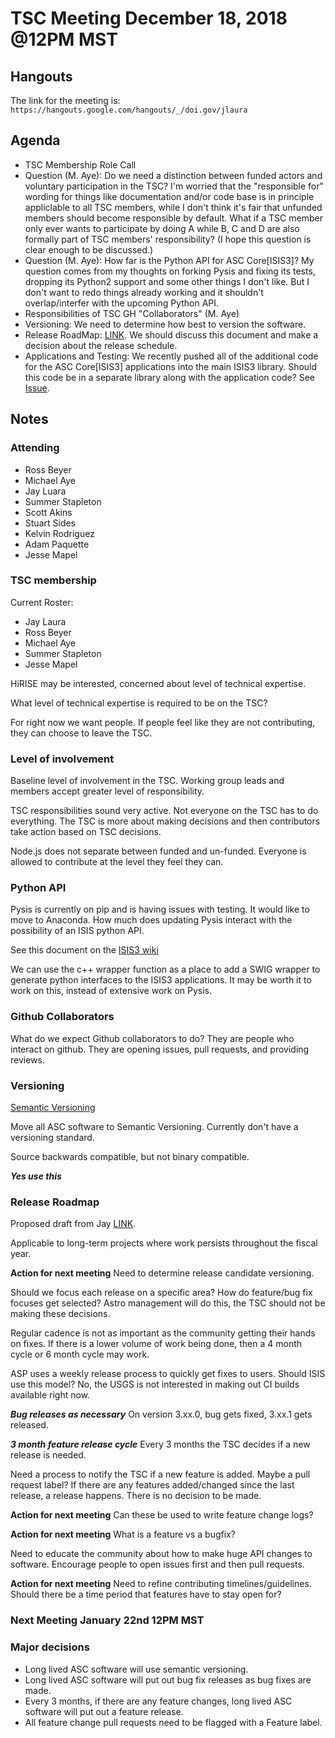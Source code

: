 # TSC Meeting December 18, 2018 @12PM MST

## Hangouts
The link for the meeting is: `https://hangouts.google.com/hangouts/_/doi.gov/jlaura`

## Agenda
- TSC Membership Role Call
- Question (M. Aye): Do we need a distinction between funded actors and voluntary participation in the TSC? I'm worried that the "responsible for" wording for things like documentation and/or code base is in principle appliclable to all TSC members, while I don't think it's fair that unfunded members should become responsible by default. What if a TSC member only ever wants to participate by doing A while B, C and D are also formally part of TSC members' responsibility? (I hope this question is clear enough to be discussed.)
- Question (M. Aye): How far is the Python API for ASC Core[ISIS3]? My question comes from my thoughts on forking Pysis and fixing its tests, dropping its Python2 support and some other things I don't like. But I don't want to redo things already working and it shouldn't overlap/interfer with the upcoming Python API.
- Responsibilities of TSC GH "Collaborators" (M. Aye)
- Versioning: We need to determine how best to version the software.
- Release RoadMap: [LINK](https://github.com/USGS-Astrogeology/ISIS3/wiki/Release-Road-Map). We should discuss this document and make a decision about the release schedule.
- Applications and Testing: We recently pushed all of the additional code for the ASC Core[ISIS3] applications into the main ISIS3 library. Should this code be in a separate library along with the application code? See [Issue](https://github.com/USGS-Astrogeology/ISIS3/issues/600).

## Notes

### Attending
* Ross Beyer
* Michael Aye
* Jay Luara
* Summer Stapleton
* Scott Akins
* Stuart Sides
* Kelvin Rodriguez
* Adam Paquette
* Jesse Mapel

### TSC membership
Current Roster:
* Jay Laura
* Ross Beyer
* Michael Aye
* Summer Stapleton
* Jesse Mapel

HiRISE may be interested, concerned about level of technical expertise.

What level of technical expertise is required to be on the TSC?

For right now we want people. If people feel like they are not contributing, they can choose to leave the TSC.

### Level of involvement

Baseline level of involvement in the TSC. Working group leads and members accept greater level of responsibility.

TSC responsibilities sound very active. Not everyone on the TSC has to do everything. The TSC is more about making decisions and then contributors take action based on TSC decisions.

Node.js does not separate between funded and un-funded. Everyone is allowed to contribute at the level they feel they can.

### Python API

Pysis is currently on pip and is having issues with testing. It would like to move to Anaconda. How much does updating Pysis interact with the possibility of an ISIS python API.

See this document on the [ISIS3 wiki](https://github.com/USGS-Astrogeology/ISIS3/wiki/Writing-ISIS3-Tests-Using-Gtest-and-Ctest#refactoring-isis3-applications)

We can use the c++ wrapper function as a place to add a SWIG wrapper to generate python interfaces to the ISIS3 applications. It may be worth it to work on this, instead of extensive work on Pysis.

### Github Collaborators

What do we expect Github collaborators to do? They are people who interact on github. They are opening issues, pull requests, and providing reviews.

### Versioning

[Semantic Versioning](https://semver.org/)

Move all ASC software to Semantic Versioning. Currently don't have a versioning standard.

Source backwards compatible, but not binary compatible.

***Yes use this***

### Release Roadmap

Proposed draft from Jay [LINK](https://github.com/USGS-Astrogeology/ISIS3/wiki/Release-Road-Map).

Applicable to long-term projects where work persists throughout the fiscal year.

**Action for next meeting** Need to determine release candidate versioning.

Should we focus each release on a specific area? How do feature/bug fix focuses get selected? Astro management will do this, the TSC should not be making these decisions.

Regular cadence is not as important as the community getting their hands on fixes. If there is a lower volume of work being done, then a 4 month cycle or 6 month cycle may work.

ASP uses a weekly release process to quickly get fixes to users. Should ISIS use this model? No, the USGS is not interested in making out CI builds available right now.

***Bug releases as necessary*** On version 3.xx.0, bug gets fixed, 3.xx.1 gets released.

***3 month feature release cycle*** Every 3 months the TSC decides if a new release is needed.

Need a process to notify the TSC if a new feature is added. Maybe a pull request label? If there are any features added/changed since the last release, a release happens. There is no decision to be made.

**Action for next meeting** Can these be used to write feature change logs?

**Action for next meeting** What is a feature vs a bugfix?

Need to educate the community about how to make huge API changes to software. Encourage people to open issues first and then pull requests.

**Action for next meeting** Need to refine contributing timelines/guidelines. Should there be a time period that features have to stay open for?

### Next Meeting January 22nd 12PM MST

### Major decisions
* Long lived ASC software will use semantic versioning.
* Long lived ASC software will put out bug fix releases as bug fixes are made.
* Every 3 months, if there are any feature changes, long lived ASC software will put out a feature release.
* All feature change pull requests need to be flagged with a Feature label.
